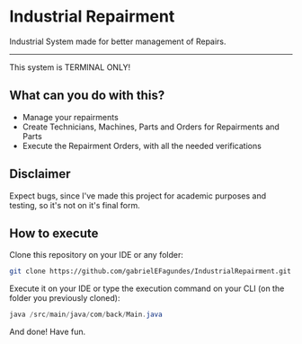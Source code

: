 # Industrial Repairment

Industrial System made for better management of Repairs.

---

This system is TERMINAL ONLY!

## What can you do with this?
- Manage your repairments
- Create Technicians, Machines, Parts and Orders for Repairments and Parts
- Execute the Repairment Orders, with all the needed verifications

## Disclaimer

Expect bugs, since I've made this project for academic purposes and testing, so it's not on it's final form.

## How to execute

Clone this repository on your IDE or any folder:
```bash
git clone https://github.com/gabrielEFagundes/IndustrialRepairment.git
```

Execute it on your IDE or type the execution command on your CLI (on the folder you previously cloned):
```powershell
java /src/main/java/com/back/Main.java
```

And done! Have fun.
